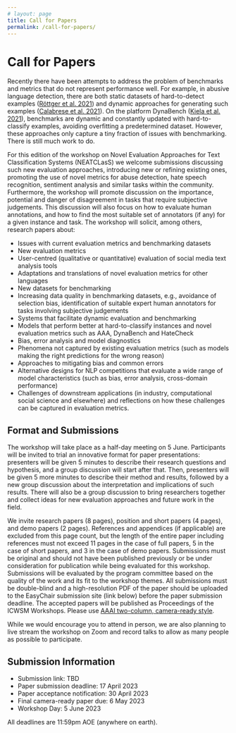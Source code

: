 ```yaml
---
# layout: page
title: Call for Papers
permalink: /call-for-papers/
---
```


# Call for Papers

Recently there have been attempts to address the problem of benchmarks and metrics that do not represent performance well. For example, in abusive language detection, there are both static datasets of hard-to-detect examples (<a href="https://aclanthology.org/2021.acl-long.4.pdf">Röttger et al. 2021</a>) and dynamic approaches for generating such examples (<a href="https://www.diag.uniroma1.it/navigli/pubs/WebSci_2021_Calabresetal.pdf">Calabrese et al. 2021</a>). On the platform DynaBench (<a href="https://dynabench.org/paper.pdf">Kiela et al. 2021</a>), benchmarks are dynamic and constantly updated with hard-to-classify examples, avoiding overfitting a predetermined dataset. However, these approaches only capture a tiny fraction of issues with benchmarking. There is still much work to do.

For this edition of the workshop on Novel Evaluation Approaches for Text Classification Systems (NEATCLasS) we welcome submissions discussing such new evaluation approaches, introducing new or refining existing ones, promoting the use of novel metrics for abuse detection, hate speech recognition, sentiment analysis and similar tasks within the community. Furthermore, the workshop will promote discussion on the importance, potential and danger of disagreement in tasks that require subjective judgements. This discussion will also focus on how to evaluate human annotations, and how to find the most suitable set of annotators (if any) for a given instance and task. The workshop will solicit, among others, research papers about:
* Issues with current evaluation metrics and benchmarking datasets
* New evaluation metrics
* User-centred (qualitative or quantitative) evaluation of social media text analysis tools
* Adaptations and translations of novel evaluation metrics for other languages  
* New datasets for benchmarking  
* Increasing data quality in benchmarking datasets, e.g., avoidance of selection bias, identification of suitable expert human annotators for tasks involving subjective judgements  
* Systems that facilitate dynamic evaluation and benchmarking  
* Models that perform better at hard-to-classify instances and novel evaluation metrics such as AAA, DynaBench and HateCheck  
* Bias, error analysis and model diagnostics  
* Phenomena not captured by existing evaluation metrics (such as models making the right predictions for the wrong reason)  
* Approaches to mitigating bias and common errors  
* Alternative designs for NLP competitions that evaluate a wide range of model characteristics (such as bias, error analysis, cross-domain performance)  
* Challenges of downstream applications (in industry, computational social science and elsewhere) and reflections on how these challenges can be captured in evaluation metrics.

## Format and Submissions

The workshop will take place as a half-day meeting on 5 June. Participants will be invited to trial an innovative format for paper presentations: presenters will be given 5 minutes to describe their research questions and hypothesis, and a group discussion will start after that. Then, presenters will be given 5 more minutes to describe their method and results, followed by a new group discussion about the interpretation and implications of such results. There will also be a group discussion to bring researchers together and collect ideas for new evaluation approaches and future work in the field.

We invite research papers (8 pages), position and short papers (4 pages), and demo papers (2 pages). References and appendices (if applicable) are excluded from this page count, but the length of the entire paper including references must not exceed 11 pages in the case of full papers, 5 in the case of short papers, and 3 in the case of demo papers. Submissions must be original and should not have been published previously or be under consideration for publication while being evaluated for this workshop. Submissions will be evaluated by the program committee based on the quality of the work and its fit to the workshop themes. All submissions must be double-blind and a high-resolution PDF of the paper should be uploaded to the EasyChair submission site (link below) before the paper submission deadline. The accepted papers will be published as Proceedings of the ICWSM Workshops. Please use <a href="https://www.aaai.org/Publications/Templates/AuthorKit21.zip">AAAI two-column, camera-ready style</a>.

While we would encourage you to attend in person, we are also planning to live stream the workshop on Zoom and record talks to allow as many people as possible to participate.

## Submission Information

* Submission link: TBD
* Paper submission deadline: 17 April 2023
* Paper acceptance notification: 30 April 2023
* Final camera-ready paper due: 6 May 2023
* Workshop Day: 5 June 2023

All deadlines are 11:59pm AOE (anywhere on earth).
